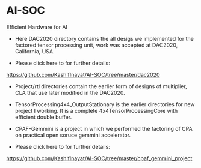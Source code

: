 # AI-SOC
Efficient Hardware for AI


- Here DAC2020 directory contains the all desigs we implemented for the factored tensor processing unit, work was accepted at DAC2020, California, USA.

- Please click here to for further details:

https://github.com/KashifInayat/AI-SOC/tree/master/dac2020

- Project/rtl directories contain the earlier form of designs of multiplier, CLA that use later modified in the DAC2020. 

- TensorProcessing4x4_OutputStationary is the earlier directories for new project I working. It is a complete 4x4TensorProcessingCore with efficient double buffer.

- CPAF-Gemmini is a project in which we performed the factoring of CPA on practical open soruce gemmini accelerator. 

- Please click here to for further details:

https://github.com/KashifInayat/AI-SOC/tree/master/cpaf_gemmini_project
